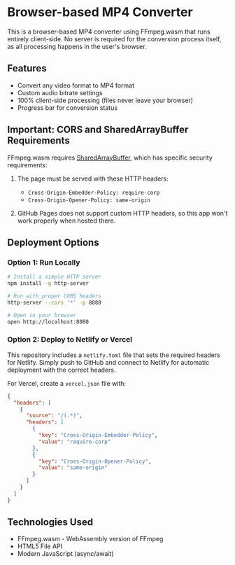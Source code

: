 # Browser-based MP4 Converter

This is a browser-based MP4 converter using FFmpeg.wasm that runs entirely client-side. No server is required for the conversion process itself, as all processing happens in the user's browser.

## Features

- Convert any video format to MP4 format
- Custom audio bitrate settings
- 100% client-side processing (files never leave your browser)
- Progress bar for conversion status

## Important: CORS and SharedArrayBuffer Requirements

FFmpeg.wasm requires [SharedArrayBuffer](https://developer.mozilla.org/en-US/docs/Web/JavaScript/Reference/Global_Objects/SharedArrayBuffer), which has specific security requirements:

1. The page must be served with these HTTP headers:
   - `Cross-Origin-Embedder-Policy: require-corp`
   - `Cross-Origin-Opener-Policy: same-origin`

2. GitHub Pages does not support custom HTTP headers, so this app won't work properly when hosted there.

## Deployment Options

### Option 1: Run Locally

```bash
# Install a simple HTTP server
npm install -g http-server

# Run with proper CORS headers
http-server --cors '*' -p 8080

# Open in your browser
open http://localhost:8080
```

### Option 2: Deploy to Netlify or Vercel

This repository includes a `netlify.toml` file that sets the required headers for Netlify. Simply push to GitHub and connect to Netlify for automatic deployment with the correct headers.

For Vercel, create a `vercel.json` file with:

```json
{
  "headers": [
    {
      "source": "/(.*)",
      "headers": [
        {
          "key": "Cross-Origin-Embedder-Policy",
          "value": "require-corp"
        },
        {
          "key": "Cross-Origin-Opener-Policy",
          "value": "same-origin"
        }
      ]
    }
  ]
}
```

## Technologies Used

- FFmpeg.wasm - WebAssembly version of FFmpeg
- HTML5 File API
- Modern JavaScript (async/await)
